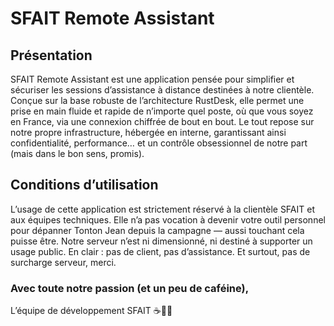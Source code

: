 # SFAIT Remote Assistant

## Présentation
SFAIT Remote Assistant est une application pensée pour simplifier et sécuriser les sessions d’assistance à distance destinées à notre clientèle. Conçue sur la base robuste de l’architecture RustDesk, elle permet une prise en main fluide et rapide de n’importe quel poste, où que vous soyez en France, via une connexion chiffrée de bout en bout. Le tout repose sur notre propre infrastructure, hébergée en interne, garantissant ainsi confidentialité, performance… et un contrôle obsessionnel de notre part (mais dans le bon sens, promis).

## Conditions d’utilisation
L’usage de cette application est strictement réservé à la clientèle SFAIT et aux équipes techniques. Elle n’a pas vocation à devenir votre outil personnel pour dépanner Tonton Jean depuis la campagne — aussi touchant cela puisse être. Notre serveur n’est ni dimensionné, ni destiné à supporter un usage public. En clair : pas de client, pas d’assistance. Et surtout, pas de surcharge serveur, merci.

### Avec toute notre passion (et un peu de caféine),
L’équipe de développement SFAIT ☕👨‍💻
